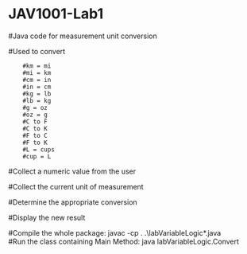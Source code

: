 # JAV1001-Lab1

#Java code for measurement unit conversion

#Used to convert

        #km = mi
        #mi = km
        #cm = in
        #in = cm
        #kg = lb
        #lb = kg
        #g = oz
        #oz = g
        #C to F 
        #C to K 
        #F to C 
        #F to K 
        #L = cups
        #cup = L

#Collect a numeric value from the user

#Collect the current unit of measurement

#Determine the appropriate conversion

#Display the new result

#Compile the whole package: javac -cp . .\labVariableLogic\*.java  
#Run the class containing Main Method:  java labVariableLogic.Convert



